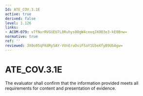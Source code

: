 ```yaml
---
Id: ATE_COV.3.1E
active: true
derived: false
level: 1.126
links:
- ACOM-079: v7fNurRVGUEU7L8Ruhys8OgW4cexqJXOO3e3-kE0Bnw=
normative: true
ref: ''
reviewed: 3X0o05qFKdRy5AY-VVnEruOviFSaY1G5eXfyB9UbAgw=
---
```


# ATE_COV.3.1E

The evaluator shall confirm that the information provided meets all requirements for content and presentation of evidence.